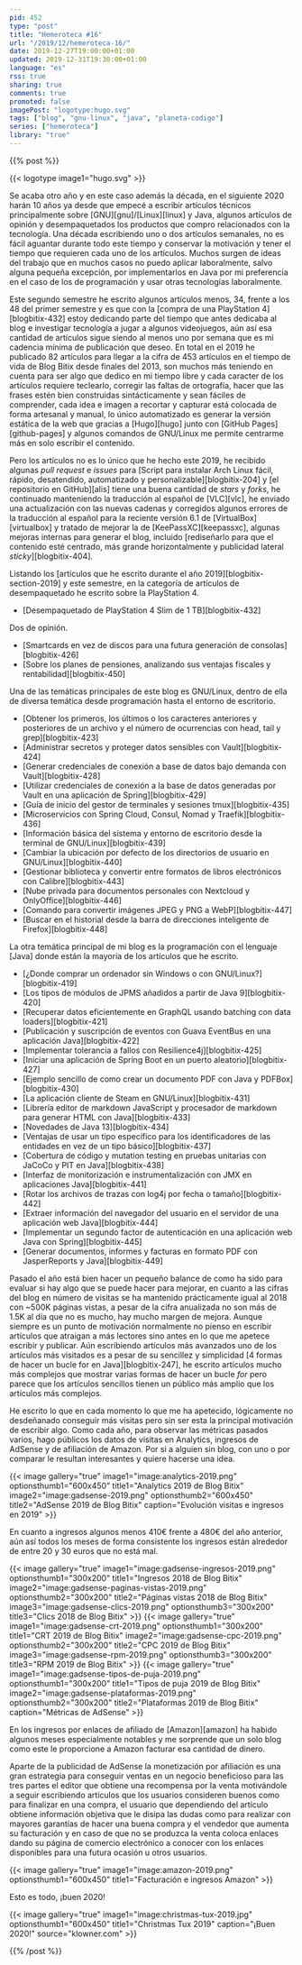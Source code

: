 ```yaml
---
pid: 452
type: "post"
title: "Hemeroteca #16"
url: "/2019/12/hemeroteca-16/"
date: 2019-12-27T19:00:00+01:00
updated: 2019-12-31T19:30:00+01:00
language: "es"
rss: true
sharing: true
comments: true
promoted: false
imagePost: "logotype:hugo.svg"
tags: ["blog", "gnu-linux", "java", "planeta-codigo"]
series: ["hemeroteca"]
library: "true"
---
```


{{% post %}}

{{< logotype image1="hugo.svg" >}}

Se acaba otro año y en este caso además la década, en el siguiente 2020 harán 10 años ya desde que empecé a escribir artículos técnicos principalmente sobre [GNU][gnu]/[Linux][linux] y Java, algunos artículos de opinión y desempaquetados los productos que compro relacionados con la tecnología. Una década escribiendo uno o dos artículos semanales, no es fácil aguantar durante todo este tiempo y conservar la motivación y tener el tiempo que requieren cada uno de los artículos. Muchos surgen de ideas del trabajo que en muchos casos no puedo aplicar laboralmente, salvo alguna pequeña excepción, por implementarlos en Java por mi preferencia en el caso de los de programación y usar otras tecnologías laboralmente. 

Este segundo semestre he escrito algunos artículos menos, 34, frente a los 48 del primer semestre y es que con la [compra de una PlayStation 4][blogbitix-432] estoy dedicando parte del tiempo que antes dedicaba al blog e investigar tecnología a jugar a algunos videojuegos, aún así esa cantidad de artículos sigue siendo al menos uno por semana que es mi cadencia mínima de publicación que deseo. En total en el 2019 he publicado 82 artículos para llegar a la cifra de 453 artículos en el tiempo de vida de Blog Bitix desde finales del 2013, son muchos más teniendo en cuenta para ser algo que dedico en mi tiempo libre y cada caracter de los artículos requiere teclearlo, corregir las faltas de ortografía, hacer que las frases estén bien construidas sintácticamente y sean fáciles de comprender, cada idea e imagen a recortar y capturar está colocada de forma artesanal y manual, lo único automatizado es generar la versión estática de la web que gracias a [Hugo][hugo] junto con [GitHub Pages][github-pages] y algunos comandos de GNU/Linux me permite centrarme más en solo escribir el contenido.

Pero los artículos no es lo único que he hecho este 2019, he recibido algunas _pull request_ e _issues_ para [Script para instalar Arch Linux fácil, rápido, desatendido, automatizado y personalizable][blogbitix-204] y [el repositorio en GitHub][alis] tiene una buena cantidad de _stars_ y _forks_, he continuado manteniendo la traducción al español de [VLC][vlc], he enviado una actualización con las nuevas cadenas y corregidos algunos errores de la traducción al español para la reciente versión 6.1 de [VirtualBox][virtualbox] y tratado de mejorar la de [KeePassXC][keepassxc], algunas mejoras internas para generar el blog, incluido [rediseñarlo para que el contenido esté centrado, más grande horizontalmente y publicidad lateral _sticky_][blogbitix-404].

Listando los [artículos que he escrito durante el año 2019][blogbitix-section-2019] y este semestre, en la categoría de artículos de desempaquetado he escrito sobre la PlayStation 4.

* [Desempaquetado de PlayStation 4 Slim de 1 TB][blogbitix-432]

Dos de opinión.

* [Smartcards en vez de discos para una futura generación de consolas][blogbitix-426]
* [Sobre los planes de pensiones, analizando sus ventajas fiscales y rentabilidad][blogbitix-450]

Una de las temáticas principales de este blog es GNU/Linux, dentro de ella de diversa temática desde programación hasta el entorno de escritorio.

* [Obtener los primeros, los últimos o los caracteres anteriores y posteriores de un archivo y el número de ocurrencias con head, tail y grep][blogbitix-423]
* [Administrar secretos y proteger datos sensibles con Vault][blogbitix-424]
* [Generar credenciales de conexión a base de datos bajo demanda con Vault][blogbitix-428]
* [Utilizar credenciales de conexión a la base de datos generadas por Vault en una aplicación de Spring][blogbitix-429]
* [Guía de inicio del gestor de terminales y sesiones tmux][blogbitix-435]
* [Microservicios con Spring Cloud, Consul, Nomad y Traefik][blogbitix-436]
* [Información básica del sistema y entorno de escritorio desde la terminal de GNU/Linux][blogbitix-439]
* [Cambiar la ubicación por defecto de los directorios de usuario en GNU/Linux][blogbitix-440]
* [Gestionar biblioteca y convertir entre formatos de libros electrónicos con Calibre][blogbitix-443]
* [Nube privada para documentos personales con Nextcloud y OnlyOffice][blogbitix-446]
* [Comando para convertir imágenes JPEG y PNG a WebP][blogbitix-447]
* [Buscar en el historial desde la barra de direcciones inteligente de Firefox][blogbitix-448]

La otra temática principal de mi blog es la programación con el lenguaje [Java] donde están la mayoría de los artículos que he escrito.

* [¿Donde comprar un ordenador sin Windows o con GNU/Linux?][blogbitix-419]
* [Los tipos de módulos de JPMS añadidos a partir de Java 9][blogbitix-420]
* [Recuperar datos eficientemente en GraphQL usando batching con data loaders][blogbitix-421]
* [Publicación y suscripción de eventos con Guava EventBus en una aplicación Java][blogbitix-422]
* [Implementar tolerancia a fallos con Resilience4j][blogbitix-425]
* [Iniciar una aplicación de Spring Boot en un puerto aleatorio][blogbitix-427]
* [Ejemplo sencillo de como crear un documento PDF con Java y PDFBox][blogbitix-430]
* [La aplicación cliente de Steam en GNU/Linux][blogbitix-431]
* [Librería editor de markdown JavaScript y procesador de markdown para generar HTML con Java][blogbitix-433]
* [Novedades de Java 13][blogbitix-434]
* [Ventajas de usar un tipo específico para los identificadores de las entidades en vez de un tipo básico][blogbitix-437]
* [Cobertura de código y mutation testing en pruebas unitarias con JaCoCo y PIT en Java][blogbitix-438]
* [Interfaz de monitorización e instrumentalización con JMX en aplicaciones Java][blogbitix-441]
* [Rotar los archivos de trazas con log4j por fecha o tamaño][blogbitix-442]
* [Extraer información del navegador del usuario en el servidor de una aplicación web Java][blogbitix-444]
* [Implementar un segundo factor de autenticación en una aplicación web Java con Spring][blogbitix-445]
* [Generar documentos, informes y facturas en formato PDF con JasperReports y Java][blogbitix-449]

Pasado el año está bien hacer un pequeño balance de como ha sido para evaluar si hay algo que se puede hacer para mejorar, en cuanto a las cifras del blog en número de visitas se ha mantenido prácticamente igual al 2018 con ~500K páginas vistas, a pesar de la cifra anualizada no son más de 1.5K al día que no es mucho, hay mucho margen de mejora. Aunque siempre es un punto de motivación normalmente no pienso en escribir artículos que atraigan a más lectores sino antes en lo que me apetece escribir y publicar. Aún escribiendo artículos más avanzados uno de los artículos más visitados es a pesar de su sencillez y simplicidad [4 formas de hacer un bucle for  en Java][blogbitix-247], he escrito artículos mucho más complejos que mostrar varias formas de hacer un bucle _for_ pero parece que los artículos sencillos tienen un público más amplio que los artículos más complejos.

He escrito lo que en cada momento lo que me ha apetecido, lógicamente no desdeñanado conseguir más visitas pero sin ser esta la principal motivación de escribir algo. Como cada año, para observar las métricas pasados varios, hago públicos los datos de visitas en Analytics, ingresos de AdSense y de afiliación de Amazon. Por si a alguien sin blog, con uno o por comparar le resultan interesantes y quiere hacerse una idea.

{{< image
    gallery="true"
    image1="image:analytics-2019.png" optionsthumb1="600x450" title1="Analytics 2019 de Blog Bitix"
    image2="image:gadsense-2019.png" optionsthumb2="600x450" title2="AdSense 2019 de Blog Bitix"
    caption="Evolución visitas e ingresos en 2019" >}}

En cuanto a ingresos algunos menos 410€ frente a 480€ del año anterior, aún así todos los meses de forma consistente los ingresos están alrededor de entre 20 y 30 euros que no está mal.

{{< image
    gallery="true"
    image1="image:gadsense-ingresos-2019.png" optionsthumb1="300x200" title1="Ingresos 2018 de Blog Bitix"
    image2="image:gadsense-paginas-vistas-2019.png" optionsthumb2="300x200" title2="Páginas vistas 2018 de Blog Bitix"
    image3="image:gadsense-clics-2019.png" optionsthumb3="300x200" title3="Clics 2018 de Blog Bitix" >}}
{{< image
    gallery="true"
    image1="image:gadsense-crt-2019.png" optionsthumb1="300x200" title1="CRT 2019 de Blog Bitix"
    image2="image:gadsense-cpc-2019.png" optionsthumb2="300x200" title2="CPC 2019 de Blog Bitix"
    image3="image:gadsense-rpm-2019.png" optionsthumb3="300x200" title3="RPM 2019 de Blog Bitix" >}}
{{< image
    gallery="true"
    image1="image:gadsense-tipos-de-puja-2019.png" optionsthumb1="300x200" title1="Tipos de puja 2019 de Blog Bitix"
    image2="image:gadsense-plataformas-2019.png" optionsthumb2="300x200" title2="Plataformas 2019 de Blog Bitix"
    caption="Métricas de AdSense" >}}

En los ingresos por enlaces de afiliado de [Amazon][amazon] ha habido algunos meses especialmente notables y me sorprende que un solo blog como este le proporcione a Amazon facturar esa cantidad de dinero.

Aparte de la publicidad de AdSense la monetización por afiliación es una gran estrategia para conseguir ventas en un negocio beneficioso para las tres partes el editor que obtiene una recompensa por la venta motivándole a seguir escribiendo artículos que los usuarios consideren buenos como para finalizar en una compra, el usuario que dependiendo del artículo obtiene información objetiva que le disipa las dudas como para realizar con mayores garantías de hacer una buena compra y el vendedor que aumenta su facturación y en caso de que no se produzca la venta coloca enlaces dando su página de comercio electrónico a conocer con los enlaces disponibles para una futura ocasión u otros usuarios.

{{< image
    gallery="true"
    image1="image:amazon-2019.png" optionsthumb1="600x450" title1="Facturación e ingresos Amazon" >}}

Esto es todo, ¡buen 2020!

{{< image
    gallery="true"
    image1="image:christmas-tux-2019.jpg" optionsthumb1="600x450" title1="Christmas Tux 2019"
    caption="¡Buen 2020!" source="klowner.com" >}}

{{% /post %}}
